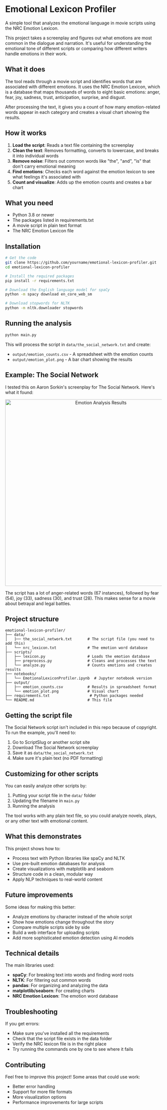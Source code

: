 # Emotional Lexicon Profiler

A simple tool that analyzes the emotional language in movie scripts using the NRC Emotion Lexicon.

This project takes a screenplay and figures out what emotions are most common in the dialogue and narration. It's useful for understanding the emotional tone of different scripts or comparing how different writers handle emotions in their work.

## What it does

The tool reads through a movie script and identifies words that are associated with different emotions. It uses the NRC Emotion Lexicon, which is a database that maps thousands of words to eight basic emotions: anger, fear, joy, sadness, trust, anticipation, surprise, and disgust.

After processing the text, it gives you a count of how many emotion-related words appear in each category and creates a visual chart showing the results.

## How it works

1. **Load the script**: Reads a text file containing the screenplay
2. **Clean the text**: Removes formatting, converts to lowercase, and breaks it into individual words
3. **Remove noise**: Filters out common words like "the", "and", "is" that don't carry emotional meaning
4. **Find emotions**: Checks each word against the emotion lexicon to see what feelings it's associated with
5. **Count and visualize**: Adds up the emotion counts and creates a bar chart

## What you need

- Python 3.8 or newer
- The packages listed in requirements.txt
- A movie script in plain text format
- The NRC Emotion Lexicon file

## Installation

```bash
# Get the code
git clone https://github.com/yourname/emotional-lexicon-profiler.git
cd emotional-lexicon-profiler

# Install the required packages
pip install -r requirements.txt

# Download the English language model for spaCy
python -m spacy download en_core_web_sm

# Download stopwords for NLTK
python -m nltk.downloader stopwords
```

## Running the analysis

```bash
python main.py
```

This will process the script in `data/the_social_network.txt` and create:
- `output/emotion_counts.csv` - A spreadsheet with the emotion counts
- `output/emotion_plot.png` - A bar chart showing the results

## Example: The Social Network

I tested this on Aaron Sorkin's screenplay for The Social Network. Here's what it found:

<p align="center">
  <img src="output/emotion_plot.png" alt="Emotion Analysis Results" width="600"/>
</p>

The script has a lot of anger-related words (67 instances), followed by fear (54), joy (33), sadness (30), and trust (28). This makes sense for a movie about betrayal and legal battles.

## Project structure

```
emotional-lexicon-profiler/
├── data/
│   ├── the_social_network.txt       # The script file (you need to add this)
│   └── nrc_lexicon.txt              # The emotion word database
├── scripts/
│   ├── lexicon.py                   # Loads the emotion database
│   ├── preprocess.py                # Cleans and processes the text
│   └── analyze.py                   # Counts emotions and creates results
├── notebooks/
│   └── EmotionalLexiconProfiler.ipynb  # Jupyter notebook version
├── output/
│   ├── emotion_counts.csv           # Results in spreadsheet format
│   └── emotion_plot.png             # Visual chart
├── requirements.txt                  # Python packages needed
└── README.md                        # This file
```

## Getting the script file

The Social Network script isn't included in this repo because of copyright. To run the example, you'll need to:

1. Go to ScriptSlug or another script site
2. Download The Social Network screenplay
3. Save it as `data/the_social_network.txt`
4. Make sure it's plain text (no PDF formatting)

## Customizing for other scripts

You can easily analyze other scripts by:

1. Putting your script file in the `data/` folder
2. Updating the filename in `main.py`
3. Running the analysis

The tool works with any plain text file, so you could analyze novels, plays, or any other text with emotional content.

## What this demonstrates

This project shows how to:
- Process text with Python libraries like spaCy and NLTK
- Use pre-built emotion databases for analysis
- Create visualizations with matplotlib and seaborn
- Structure code in a clean, modular way
- Apply NLP techniques to real-world content

## Future improvements

Some ideas for making this better:
- Analyze emotions by character instead of the whole script
- Show how emotions change throughout the story
- Compare multiple scripts side by side
- Build a web interface for uploading scripts
- Add more sophisticated emotion detection using AI models

## Technical details

The main libraries used:
- **spaCy**: For breaking text into words and finding word roots
- **NLTK**: For filtering out common words
- **pandas**: For organizing and analyzing the data
- **matplotlib/seaborn**: For creating charts
- **NRC Emotion Lexicon**: The emotion word database

## Troubleshooting

If you get errors:
- Make sure you've installed all the requirements
- Check that the script file exists in the data folder
- Verify the NRC lexicon file is in the right place
- Try running the commands one by one to see where it fails

## Contributing

Feel free to improve this project! Some areas that could use work:
- Better error handling
- Support for more file formats
- More visualization options
- Performance improvements for large scripts